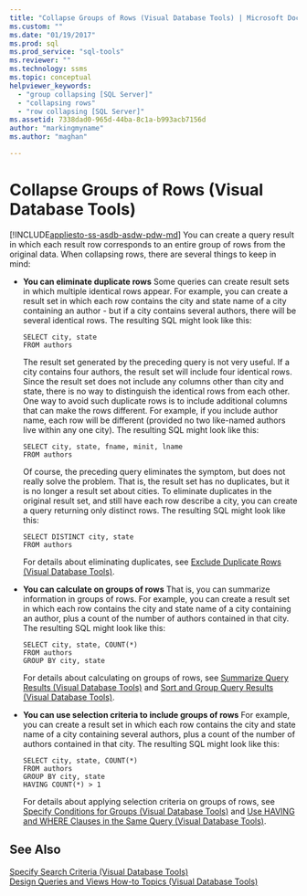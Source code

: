 ```yaml
---
title: "Collapse Groups of Rows (Visual Database Tools) | Microsoft Docs"
ms.custom: ""
ms.date: "01/19/2017"
ms.prod: sql
ms.prod_service: "sql-tools"
ms.reviewer: ""
ms.technology: ssms
ms.topic: conceptual
helpviewer_keywords: 
  - "group collapsing [SQL Server]"
  - "collapsing rows"
  - "row collapsing [SQL Server]"
ms.assetid: 7338dad0-965d-44ba-8c1a-b993acb7156d
author: "markingmyname"
ms.author: "maghan"

---
```

# Collapse Groups of Rows (Visual Database Tools)
[!INCLUDE[appliesto-ss-asdb-asdw-pdw-md](../../includes/appliesto-ss-asdb-asdw-pdw-md.md)]
You can create a query result in which each result row corresponds to an entire group of rows from the original data. When collapsing rows, there are several things to keep in mind:  
  
-   **You can eliminate duplicate rows** Some queries can create result sets in which multiple identical rows appear. For example, you can create a result set in which each row contains the city and state name of a city containing an author - but if a city contains several authors, there will be several identical rows. The resulting SQL might look like this:  
  
    ```  
    SELECT city, state  
    FROM authors  
    ```  
  
    The result set generated by the preceding query is not very useful. If a city contains four authors, the result set will include four identical rows. Since the result set does not include any columns other than city and state, there is no way to distinguish the identical rows from each other. One way to avoid such duplicate rows is to include additional columns that can make the rows different. For example, if you include author name, each row will be different (provided no two like-named authors live within any one city). The resulting SQL might look like this:  
  
    ```  
    SELECT city, state, fname, minit, lname  
    FROM authors  
    ```  
  
    Of course, the preceding query eliminates the symptom, but does not really solve the problem. That is, the result set has no duplicates, but it is no longer a result set about cities. To eliminate duplicates in the original result set, and still have each row describe a city, you can create a query returning only distinct rows. The resulting SQL might look like this:  
  
    ```  
    SELECT DISTINCT city, state  
    FROM authors  
    ```  
  
    For details about eliminating duplicates, see [Exclude Duplicate Rows &#40;Visual Database Tools&#41;](../../ssms/visual-db-tools/exclude-duplicate-rows-visual-database-tools.md).  
  
-   **You can calculate on groups of rows** That is, you can summarize information in groups of rows. For example, you can create a result set in which each row contains the city and state name of a city containing an author, plus a count of the number of authors contained in that city. The resulting SQL might look like this:  
  
    ```  
    SELECT city, state, COUNT(*)  
    FROM authors  
    GROUP BY city, state  
    ```  
  
    For details about calculating on groups of rows, see [Summarize Query Results &#40;Visual Database Tools&#41;](../../ssms/visual-db-tools/summarize-query-results-visual-database-tools.md) and [Sort and Group Query Results &#40;Visual Database Tools&#41;](../../ssms/visual-db-tools/sort-and-group-query-results-visual-database-tools.md).  
  
-   **You can use selection criteria to include groups of rows** For example, you can create a result set in which each row contains the city and state name of a city containing several authors, plus a count of the number of authors contained in that city. The resulting SQL might look like this:  
  
    ```  
    SELECT city, state, COUNT(*)  
    FROM authors  
    GROUP BY city, state  
    HAVING COUNT(*) > 1  
    ```  
  
    For details about applying selection criteria on groups of rows, see [Specify Conditions for Groups &#40;Visual Database Tools&#41;](../../ssms/visual-db-tools/specify-conditions-for-groups-visual-database-tools.md) and [Use HAVING and WHERE Clauses in the Same Query &#40;Visual Database Tools&#41;](../../ssms/visual-db-tools/use-having-and-where-clauses-in-the-same-query-visual-database-tools.md).  
  
## See Also  
[Specify Search Criteria &#40;Visual Database Tools&#41;](../../ssms/visual-db-tools/specify-search-criteria-visual-database-tools.md)  
[Design Queries and Views How-to Topics &#40;Visual Database Tools&#41;](../../ssms/visual-db-tools/design-queries-and-views-how-to-topics-visual-database-tools.md)  
  
